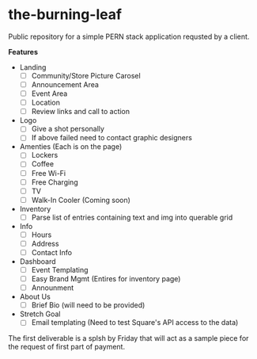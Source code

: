 # the-burning-leaf

Public repository for a simple PERN stack application requsted by a client.

__Features__
- Landing
    - [ ] Community/Store Picture Carosel
    - [ ] Announcement Area
    - [ ] Event Area
    - [ ] Location
    - [ ] Review links and call to action
- Logo
    - [ ] Give a shot personally
    - [ ] If above failed need to contact graphic designers
- Amenties (Each is on the page)
    - [ ] Lockers
    - [ ] Coffee
    - [ ] Free Wi-Fi
    - [ ] Free Charging
    - [ ] TV
    - [ ] Walk-In Cooler (Coming soon)
- Inventory
    - [ ] Parse list of entries containing text and img into querable grid
- Info
    - [ ] Hours
    - [ ] Address
    - [ ] Contact Info
- Dashboard
    - [ ] Event Templating
    - [ ] Easy Brand Mgmt (Entires for inventory page)
    - [ ] Announment
- About Us
    - [ ] Brief Bio (will need to be provided)
- Stretch Goal
    - [ ] Email templating (Need to test Square's API access to the data)

The first deliverable is a splsh by Friday that will act as a sample piece for the request of first part of payment.